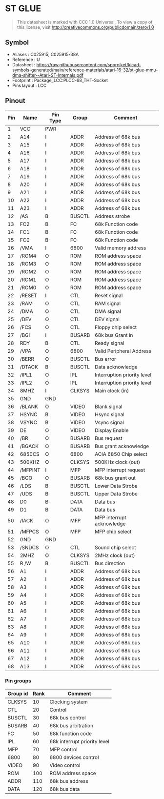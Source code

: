 # ST GLUE

> This datasheet is marked with CC0 1.0
> Universal. To view a copy of this license, visit
> http://creativecommons.org/publicdomain/zero/1.0

## Symbol

* Aliases : C025915, C025915-38A
* Reference : U
* Datasheet : https://raw.githubusercontent.com/sporniket/kicad-symbols-generated/main/reference-materials/atari-16-32/st-glue-mmu-dma-shifter--Atari-ST-Internals.pdf
* Footprint : Package_LCC:PLCC-68_THT-Socket
* Pins layout : LCC


## Pinout

|Pin|Name|Pin Type|Group|Comment|
|---|---|---|---|---|
|1|VCC|PWR|||
|2|A14|I|ADDR|Address of 68k bus|
|3|A15|I|ADDR|Address of 68k bus|
|4|A16|I|ADDR|Address of 68k bus|
|5|A17|I|ADDR|Address of 68k bus|
|6|A18|I|ADDR|Address of 68k bus|
|7|A19|I|ADDR|Address of 68k bus|
|8|A20|I|ADDR|Address of 68k bus|
|9|A21|I|ADDR|Address of 68k bus|
|10|A22|I|ADDR|Address of 68k bus|
|11|A23|I|ADDR|Address of 68k bus|
|12|/AS|B|BUSCTL|Address strobe|
|13|FC2|B|FC|68k Function code|
|14|FC1|B|FC|68k Function code|
|15|FC0|B|FC|68k Function code|
|16|/VMA|I|6800|Valid memory address|
|17|/ROM4|O|ROM|ROM address space|
|18|/ROM3|O|ROM|ROM address space|
|19|/ROM2|O|ROM|ROM address space|
|20|/ROM1|O|ROM|ROM address space|
|21|/ROM0|O|ROM|ROM address space|
|22|/RESET|I|CTL|Reset signal|
|23|/RAM|O|CTL|RAM signal|
|24|/DMA|O|CTL|DMA signal|
|25|/DEV|O|CTL|DEV signal|
|26|/FCS|O|CTL|Floppy chip select|
|27|/BGI|I|BUSARB|68k bus Grant in|
|28|RDY|B|CTL|Ready signal|
|29|/VPA|O|6800|Valid Peripheral Address|
|30|/BERR|O|BUSCTL|Bus error|
|31|/DTACK|B|BUSCTL|Data acknowledge|
|32|/IPL1|O|IPL|Interruption priority level|
|33|/IPL2|O|IPL|Interruption priority level|
|34|8MHZ|I|CLKSYS|Main clock (in)|
|35|GND|GND|||
|36|/BLANK|O|VIDEO|Blank signal|
|37|HSYNC|B|VIDEO|Hsync signal|
|38|VSYNC|B|VIDEO|Vsync signal|
|39|DE|O|VIDEO|Display Enable|
|40|/BR|O|BUSARB|Bus request|
|41|/BGACK|O|BUSARB|Bus grant acknowledge|
|42|6850CS|O|6800|ACIA 6850 Chip select |
|43|500KHZ|O|CLKSYS|500KHz clock (out)|
|44|/MFPINT|I|MFP|MFP interrupt request|
|45|/BGO|O|BUSARB|68k bus grant out|
|46|/LDS|B|BUSCTL|Lower Data Strobe|
|47|/UDS|B|BUSCTL|Upper Data Strobe|
|48|D0|B|DATA|Data bus|
|49|D1|B|DATA|Data bus|
|50|/IACK|O|MFP|MFP interrupt acknowledge|
|51|/MFPCS|O|MFP|MFP chip select|
|52|GND|GND|||
|53|/SNDCS|O|CTL|Sound chip select|
|54|2MHZ|O|CLKSYS|2MHz clock (out)|
|55|R /W|B|BUSCTL|Bus direction|
|56|A1|I|ADDR|Address of 68k bus|
|57|A2|I|ADDR|Address of 68k bus|
|58|A3|I|ADDR|Address of 68k bus|
|59|A4|I|ADDR|Address of 68k bus|
|60|A5|I|ADDR|Address of 68k bus|
|61|A6|I|ADDR|Address of 68k bus|
|62|A7|I|ADDR|Address of 68k bus|
|63|A8|I|ADDR|Address of 68k bus|
|64|A9|I|ADDR|Address of 68k bus|
|65|A10|I|ADDR|Address of 68k bus|
|66|A11|I|ADDR|Address of 68k bus|
|67|A12|I|ADDR|Address of 68k bus|
|68|A13|I|ADDR|Address of 68k bus|


### Pin groups

|Group id|Rank|Comment|
|---|---|---|
|CLKSYS|10|Clocking system|
|CTL|20|Control|
|BUSCTL|30|68k bus control|
|BUSARB|40|68k bus arbitration|
|FC|50|68k function code|
|IPL|60|68k interrupt priority level|
|MFP|70|MFP control|
|6800|80|6800 devices control|
|VIDEO|90|Video control|
|ROM|100|ROM address space|
|ADDR|110|68k bus address|
|DATA|120|68k bus data|
